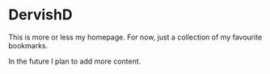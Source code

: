 # DervishD

This is more or less my homepage. For now, just a collection of my favourite bookmarks.

In the future I plan to add more content.
